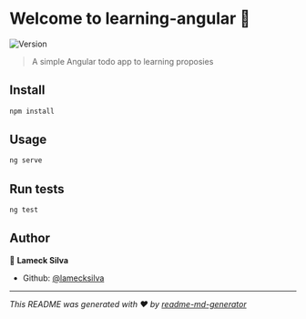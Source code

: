 # Welcome to learning-angular 👋

![Version](https://img.shields.io/badge/version-0.0.0-blue.svg?cacheSeconds=2592000)

> A simple Angular todo app to learning proposies

## Install

```sh
npm install
```

## Usage

```sh
ng serve
```

## Run tests

```sh
ng test
```

## Author

👤 **Lameck Silva**

- Github: [@lamecksilva](https://github.com/lamecksilva)

---

_This README was generated with ❤️ by [readme-md-generator](https://github.com/kefranabg/readme-md-generator)_
